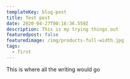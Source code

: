 ```yaml
---
templateKey: blog-post
title: Test post
date: 2020-04-27T00:16:36.559Z
description: This is my trying things out
featuredpost: false
featuredimage: /img/products-full-width.jpg
tags:
  - first
---
```

This is where all the writing would go